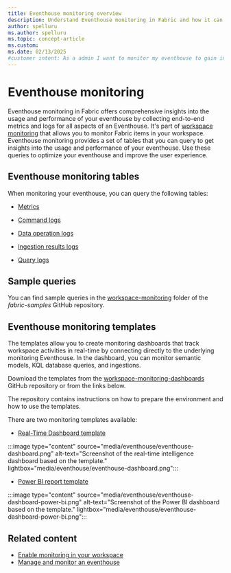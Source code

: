```yaml
---
title: Eventhouse monitoring overview
description: Understand Eventhouse monitoring in Fabric and how it can help you to gain insights into the usage and performance.
author: spelluru
ms.author: spelluru
ms.topic: concept-article
ms.custom:
ms.date: 02/13/2025
#customer intent: As a admin I want to monitor my eventhouse to gain insights into the usage and performance that I can optimize my eventhouse and improve the user experience.
---
```


# Eventhouse monitoring

Eventhouse monitoring in Fabric offers comprehensive insights into the usage and performance of your eventhouse by collecting end-to-end metrics and logs for all aspects of an Eventhouse. It's part of [workspace monitoring](../fundamentals/workspace-monitoring-overview.md) that allows you to monitor Fabric items in your workspace. Eventhouse monitoring provides a set of tables that you can query to get insights into the usage and performance of your eventhouse. Use these queries to optimize your eventhouse and improve the user experience.

## Eventhouse monitoring tables

When monitoring your eventhouse, you can query the following tables:

* [Metrics](monitor-metrics.md)

* [Command logs](monitor-logs-command.md)
* [Data operation logs](monitor-logs-data-operation.md)
* [Ingestion results logs](monitor-logs-ingestion-results.md)
* [Query logs](monitor-logs-query.md)

## Sample queries

You can find sample queries in the [workspace-monitoring](https://github.com/microsoft/fabric-samples/tree/main/workspace-monitoring) folder of the *fabric-samples* GitHub repository.

## Eventhouse monitoring templates

The templates allow you to create monitoring dashboards that track workspace activities in real-time by connecting directly to the underlying monitoring Eventhouse. In the dashboard, you can monitor semantic models, KQL database queries, and ingestions.

Download the templates from the [workspace-monitoring-dashboards](https://github.com/microsoft/fabric-toolbox/tree/main/monitoring/workspace-monitoring-dashboards) GitHub repository or from the links below. 

The repository contains instructions on how to prepare the environment and how to use the templates.

There are two monitoring templates available:

* [Real-Time Dashboard template](https://github.com/microsoft/fabric-toolbox/blob/main/monitoring/workspace-monitoring-dashboards/Fabric%20Workspace%20Monitoring%20Dashboard.json)

:::image type="content" source="media/eventhouse/eventhouse-dashboard.png" alt-text="Screenshot of the real-time intelligence dashboard based on the template." lightbox="media/eventhouse/eventhouse-dashboard.png":::

* [Power BI report template](https://github.com/microsoft/fabric-toolbox/blob/main/monitoring/workspace-monitoring-dashboards/)

:::image type="content" source="media/eventhouse/eventhouse-dashboard-power-bi.png" alt-text="Screenshot of the Power BI dashboard based on the template." lightbox="media/eventhouse/eventhouse-dashboard-power-bi.png":::

## Related content

* [Enable monitoring in your workspace](../fundamentals/enable-workspace-monitoring.md)
* [Manage and monitor an eventhouse](manage-monitor-eventhouse.md)
